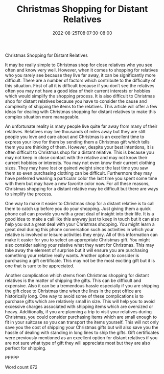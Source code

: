 ﻿---
title: "Christmas Shopping for Distant Relatives"
date: 2022-08-25T08:07:30-08:00
description: "Christmas Shopping Tips for Web Success"
featured_image: "/images/Christmas Shopping.jpg"
tags: ["Christmas Shopping"]
---

Christmas Shopping for Distant Relatives

It may be really simple to Christmas shop for close relatives who you see often and know very well. However, when it comes to shopping for relatives who you rarely see because they live far away, it can be significantly more difficult. There are a number of factors which contribute to the difficulty of this situation. First of all it is difficult because if you don’t see the relatives often you may not have a good idea of their current interests or hobbies which would simplify the shopping process. It is also difficult to Christmas shop for distant relatives because you have to consider the cause and complexity of shipping the items to the relatives. This article will offer a few ideas for dealing with Christmas shopping for distant relatives to make this complex situation more manageable. 

An unfortunate reality is many people live quite far away from many of their relatives. Relatives may live thousands of miles away but they are still people you love and care about and Christmas is an excellent time to express your love for them by sending them a Christmas gift which tells them you are thinking of them. However, despite your best intentions, it is often difficult to Christmas shop for a distant relative. This is because you may not keep in close contact with the relative and may not know their current hobbies or interests. You may not even know their current clothing sizes. They may have lost or gained weight since the last time you saw them so even purchasing clothing can be difficult. Furthermore they may have preferred wearing a particular color the last time you spent some time with them but may have a new favorite color now. For all these reasons, Christmas shopping for a distant relative may be difficult but there are ways to simplify the process. 

One way to make it easier to Christmas shop for a distant relative is to call them to catch up before you do your shopping. Just giving them a quick phone call can provide you with a great deal of insight into their life. It is a good idea to make a call like this anyway just to keep in touch but it can also help you out a great deal with your Christmas shopping. You might learn a great deal during this phone conversation such as activities in which your relative is involved or leisure activities they enjoy. All of this information can make it easier for you to select an appropriate Christmas gift. You might also consider asking your relative what they want for Christmas. This may take away the element of surprise but it will ensure you are purchasing something your relative really wants. Another option to consider is purchasing a gift certificate. This may not be the most exciting gift but it is one that is sure to be appreciated. 

Another complication which stems from Christmas shopping for distant relatives is the matter of shipping the gifts. This can be difficult and expensive. Also it can be a tremendous hassle especially if you are shipping the gift close to Christmas time when the lines in the post office are historically long. One way to avoid some of these complications is to purchase gifts which are relatively small in size. This will help you to avoid excessive charges associated with shipping items which are oversized or heavy. Additionally, if you are planning a trip to visit your relatives during Christmas, you could consider purchasing items which are small enough to fit in your suitcase so you can transport the items yourself. This will not only save you the cost of shipping your Christmas gifts but will also save you the hassle of dealing with standing in long lines to ship the gifts. Gift certificates were previously mentioned as an excellent option for distant relatives if you are not sure what type of gift they will appreciate most but they are also perfect for shipping. 

PPPPP

Word count 672

